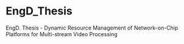 # EngD_Thesis
EngD. Thesis - Dynamic Resource Management of Network-on-Chip Platforms for Multi-stream Video Processing
